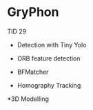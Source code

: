 # GryPhon
TID 29

* Detection with Tiny Yolo

* ORB feature detection

* BFMatcher

* Homography Tracking

*3D Modelling
